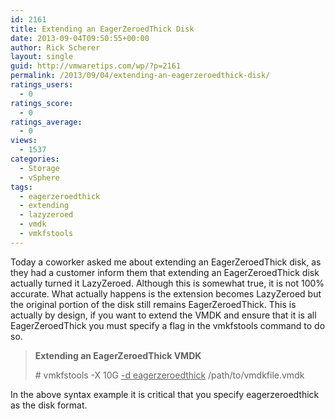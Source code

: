 ```yaml
---
id: 2161
title: Extending an EagerZeroedThick Disk
date: 2013-09-04T09:50:55+00:00
author: Rick Scherer
layout: single
guid: http://vmwaretips.com/wp/?p=2161
permalink: /2013/09/04/extending-an-eagerzeroedthick-disk/
ratings_users:
  - 0
ratings_score:
  - 0
ratings_average:
  - 0
views:
  - 1537
categories:
  - Storage
  - vSphere
tags:
  - eagerzeroedthick
  - extending
  - lazyzeroed
  - vmdk
  - vmkfstools
---
```

Today a coworker asked me about extending an EagerZeroedThick disk, as they had a customer inform them that extending an EagerZeroedThick disk actually turned it LazyZeroed. Although this is somewhat true, it is not 100% accurate. What actually happens is the extension becomes LazyZeroed but the original portion of the disk still remains EagerZeroedThick. This is actually by design, if you want to extend the VMDK and ensure that it is all EagerZeroedThick you must specify a flag in the vmkfstools command to do so.

> **Extending an EagerZeroedThick VMDK**
> 
> \# vmkfstools -X 10G <span style="text-decoration: underline;">-d eagerzeroedthick</span> /path/to/vmdkfile.vmdk

In the above syntax example it is critical that you specify eagerzeroedthick as the disk format.